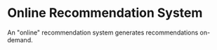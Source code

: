 # Online Recommendation System

An "online" recommendation system generates recommendations on-demand.
